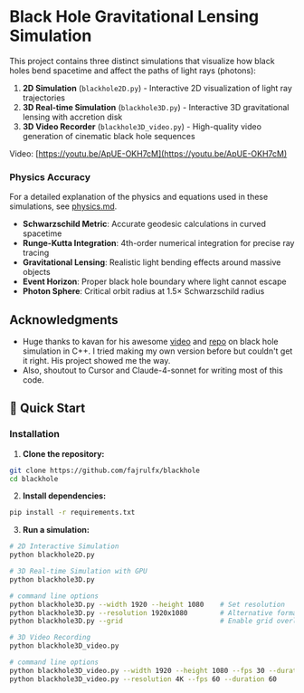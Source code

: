 # Black Hole Gravitational Lensing Simulation

This project contains three distinct simulations that visualize how black holes bend spacetime and affect the paths of light rays (photons):

1. **2D Simulation** (`blackhole2D.py`) - Interactive 2D visualization of light ray trajectories
2. **3D Real-time Simulation** (`blackhole3D.py`) - Interactive 3D gravitational lensing with accretion disk
3. **3D Video Recorder** (`blackhole3D_video.py`) - High-quality video generation of cinematic black hole sequences

Video: [https://youtu.be/ApUE-OKH7cM](https://youtu.be/ApUE-OKH7cM)

### Physics Accuracy
For a detailed explanation of the physics and equations used in these simulations, see [physics.md](physics.md).

- **Schwarzschild Metric**: Accurate geodesic calculations in curved spacetime
- **Runge-Kutta Integration**: 4th-order numerical integration for precise ray tracing
- **Gravitational Lensing**: Realistic light bending effects around massive objects
- **Event Horizon**: Proper black hole boundary where light cannot escape
- **Photon Sphere**: Critical orbit radius at 1.5× Schwarzschild radius

## Acknowledgments

- Huge thanks to kavan for his awesome [video](https://www.youtube.com/watch?v=8-B6ryuBkCM) and [repo](https://github.com/kavan010/black_hole) on black hole simulation in C++. I tried making my own version before but couldn't get it right. His project showed me the way.
- Also, shoutout to Cursor and Claude-4-sonnet for writing most of this code.

## 🚀 Quick Start

### Installation

1. **Clone the repository:**

```bash
git clone https://github.com/fajrulfx/blackhole
cd blackhole
```

2. **Install dependencies:**

```bash
pip install -r requirements.txt
```

3. **Run a simulation:**

```bash
# 2D Interactive Simulation
python blackhole2D.py

# 3D Real-time Simulation with GPU
python blackhole3D.py

# command line options
python blackhole3D.py --width 1920 --height 1080    # Set resolution
python blackhole3D.py --resolution 1920x1080        # Alternative format
python blackhole3D.py --grid                        # Enable grid overlay

# 3D Video Recording
python blackhole3D_video.py

# command line options
python blackhole3D_video.py --width 1920 --height 1080 --fps 30 --duration 30
python blackhole3D_video.py --resolution 4K --fps 60 --duration 60

```
